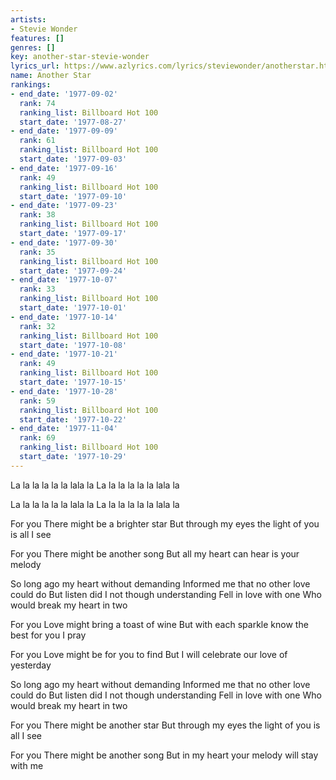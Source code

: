 ```yaml
---
artists:
- Stevie Wonder
features: []
genres: []
key: another-star-stevie-wonder
lyrics_url: https://www.azlyrics.com/lyrics/steviewonder/anotherstar.html
name: Another Star
rankings:
- end_date: '1977-09-02'
  rank: 74
  ranking_list: Billboard Hot 100
  start_date: '1977-08-27'
- end_date: '1977-09-09'
  rank: 61
  ranking_list: Billboard Hot 100
  start_date: '1977-09-03'
- end_date: '1977-09-16'
  rank: 49
  ranking_list: Billboard Hot 100
  start_date: '1977-09-10'
- end_date: '1977-09-23'
  rank: 38
  ranking_list: Billboard Hot 100
  start_date: '1977-09-17'
- end_date: '1977-09-30'
  rank: 35
  ranking_list: Billboard Hot 100
  start_date: '1977-09-24'
- end_date: '1977-10-07'
  rank: 33
  ranking_list: Billboard Hot 100
  start_date: '1977-10-01'
- end_date: '1977-10-14'
  rank: 32
  ranking_list: Billboard Hot 100
  start_date: '1977-10-08'
- end_date: '1977-10-21'
  rank: 49
  ranking_list: Billboard Hot 100
  start_date: '1977-10-15'
- end_date: '1977-10-28'
  rank: 59
  ranking_list: Billboard Hot 100
  start_date: '1977-10-22'
- end_date: '1977-11-04'
  rank: 69
  ranking_list: Billboard Hot 100
  start_date: '1977-10-29'
---
```


La la la la la la lala la
La la la la la la lala la

La la la la la la lala la
La la la la la la lala la

For you
There might be a brighter star
But through my eyes the light of you is all I see

For you
There might be another song
But all my heart can hear is your melody

So long ago my heart without demanding
Informed me that no other love could do
But listen did I not though understanding
Fell in love with one
Who would break my heart in two

For you
Love might bring a toast of wine
But with each sparkle know the best for you I pray

For you
Love might be for you to find
But I will celebrate our love of yesterday

So long ago my heart without demanding
Informed me that no other love could do
But listen did I not though understanding
Fell in love with one
Who would break my heart in two

For you
There might be another star
But through my eyes the light of you is all I see

For you
There might be another song
But in my heart your melody will stay with me



